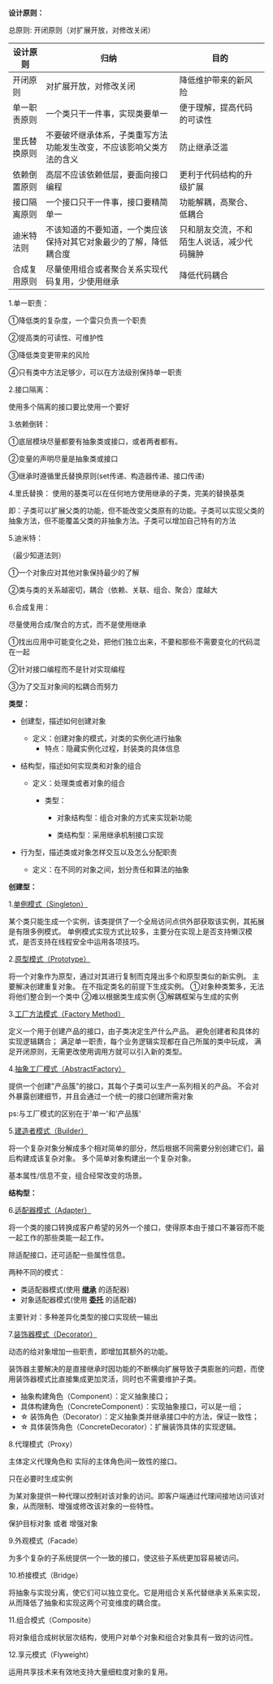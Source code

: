 **设计原则：**

总原则: 开闭原则（对扩展开放，对修改关闭）

| 设计原则     | 归纳                                                         | 目的                                       |
| ------------ | ------------------------------------------------------------ | ------------------------------------------ |
| 开闭原则     | 对扩展开放，对修改关闭                                       | 降低维护带来的新风险                       |
| 单一职责原则 | 一个类只干一件事，实现类要单一                               | 便于理解，提高代码的可读性                 |
| 里氏替换原则 | 不要破坏继承体系，子类重写方法功能发生改变，不应该影响父类方法的含义 | 防止继承泛滥                               |
| 依赖倒置原则 | 高层不应该依赖低层，要面向接口编程                           | 更利于代码结构的升级扩展                   |
| 接口隔离原则 | 一个接口只干一件事，接口要精简单一                           | 功能解耦，高聚合、低耦合                   |
| 迪米特法则   | 不该知道的不要知道，一个类应该保持对其它对象最少的了解，降低耦合度 | 只和朋友交流，不和陌生人说话，减少代码臃肿 |
| 合成复用原则 | 尽量使用组合或者聚合关系实现代码复用，少使用继承             | 降低代码耦合                               |

1.单一职责：

①降低类的复杂度，一个雷只负责一个职责

②提高类的可读性、可维护性

③降低类变更带来的风险

④只有类中方法足够少，可以在方法级别保持单一职责

2.接口隔离：

使用多个隔离的接口要比使用一个要好

3.依赖倒转：

①底层模块尽量都要有抽象类或接口，或者两者都有。

②变量的声明尽量是抽象类或接口

③继承时遵循里氏替换原则(set传递、构造器传递、接口传递)

4.里氏替换：
使用的基类可以在任何地方使用继承的子类，完美的替换基类

即：子类可以扩展父类的功能，但不能改变父类原有的功能。子类可以实现父类的抽象方法，但不能覆盖父类的非抽象方法。子类可以增加自己特有的方法

5.迪米特：

（最少知道法则）

①一个对象应对其他对象保持最少的了解

②类与类的关系越密切，耦合（依赖、关联、组合、聚合）度越大

6.合成复用：

尽量使用合成/聚合的方式，而不是使用继承

①找出应用中可能变化之处，把他们独立出来，不要和那些不需要变化的代码混在一起

②针对接口编程而不是针对实现编程

③为了交互对象间的松耦合而努力

**类型：**

- 创建型，描述如何创建对象

  - 定义：创建对象的模式，对类的实例化进行抽象
      - 特点：隐藏实例化过程，封装类的具体信息

- 结构型，描述如何实现类和对象的组合

  - 定义：处理类或者对象的组合

      - 类型：

        - 对象结构型：组合对象的方式来实现新功能
              
        - 类结构型：采用继承机制接口实现

- 行为型，描述类或对象怎样交互以及怎么分配职责

  - 定义：在不同的对象之间，划分责任和算法的抽象

**创建型：**

1.[单例模式（Singleton）](src/main/java/com/leo/creational/singleton)

某个类只能生成一个实例，该类提供了一个全局访问点供外部获取该实例，其拓展是有限多例模式。
单例模式实现方式比较多，主要分在实现上是否支持懒汉模式，是否支持在线程安全中运用各项技巧。

2.[原型模式（Prototype）](src/main/java/com/leo/creational/prototype)

将一个对象作为原型，通过对其进行复制而克隆出多个和原型类似的新实例。
主要解决创建重复对象。
在不指定类名的前提下生成实例。
①对象种类繁多，无法将他们整合到一个类中
②难以根据类生成实例
③解耦框架与生成的实例

3.[工厂方法模式（Factory Method）](src/main/java/com/leo/creational/factory)

定义一个用于创建产品的接口，由子类决定生产什么产品。
避免创建者和具体的实现逻辑耦合；
满足单一职责，每个业务逻辑实现都在自己所属的类中玩成，
满足开闭原则，无需更改使用调用方就可以引入新的类型。

4.[抽象工厂模式（AbstractFactory）](src/main/java/com/leo/creational/abstractFactory)

提供一个创建"产品簇"的接口，其每个子类可以生产一系列相关的产品。
不会对外暴露创建细节，并且会通过一个统一的接口创建所需对象

ps:与工厂模式的区别在于'单一'和'产品簇'

5.[建造者模式（Builder）](src/main/java/com/leo/creational/builder)

将一个复杂对象分解成多个相对简单的部分，然后根据不同需要分别创建它们，最后构建成该复杂对象。
多个简单对象构建出一个复杂对象。

基本属性/信息不变，组合经常改变的场景。

**结构型：**

6.[适配器模式（Adapter）](src/main/java/com/leo/structural/adapter)

将一个类的接口转换成客户希望的另外一个接口，使得原本由于接口不兼容而不能一起工作的那些类能一起工作。

除适配接口，还可适配一些属性信息。

两种不同的模式：
+ 类适配器模式(使用 <u>**继承**</u> 的适配器)
+ 对象适配器模式(使用 <u>**委托**</u> 的适配器)

主要针对：多种差异化类型的接口实现统一输出

7.[装饰器模式（Decorator）](src/main/java/com/leo/structural/decorator)

动态的给对象增加一些职责，即增加其额外的功能。

装饰器主要解决的是直接继承时因功能的不断横向扩展导致子类膨胀的问题，而使用装饰器模式比直接集成更加灵活，同时也不需要维护子类。

+ 抽象构建角色（Component）：定义抽象接口；
+ 具体构建角色（ConcreteComponent）：实现抽象接口，可以是一组；
+ ☆ 装饰角色（Decorator）：定义抽象类并继承接口中的方法，保证一致性；
+ ☆ 具体装饰角色（ConcreteDecorator）：扩展装饰具体的实现逻辑。

8.代理模式（Proxy）

主体定义代理角色和 实际的主体角色间一致性的接口。

只在必要时生成实例

为某对象提供一种代理以控制对该对象的访问。即客户端通过代理间接地访问该对象，从而限制、增强或修改该对象的一些特性。

保护目标对象 或者 增强对象

9.外观模式（Facade）

为多个复杂的子系统提供一个一致的接口，使这些子系统更加容易被访问。

10.桥接模式（Bridge）

将抽象与实现分离，使它们可以独立变化。它是用组合关系代替继承关系来实现，从而降低了抽象和实现这两个可变维度的耦合度。

11.组合模式（Composite）

将对象组合成树状层次结构，使用户对单个对象和组合对象具有一致的访问性。

12.享元模式（Flyweight）

运用共享技术来有效地支持大量细粒度对象的复用。
